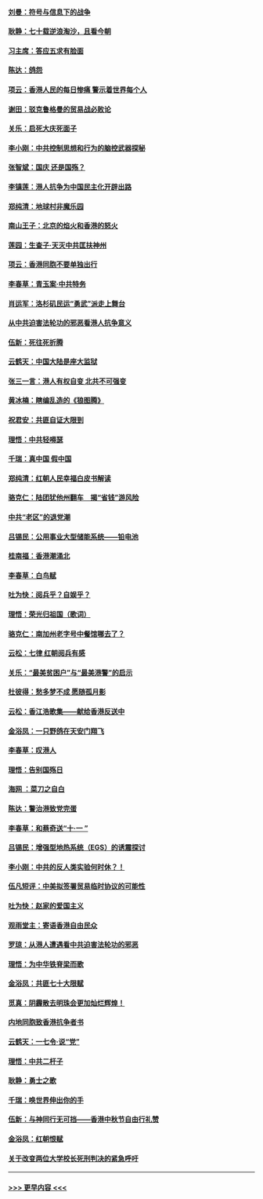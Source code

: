 #### [刘曼：符号与信息下的战争](../pages/nsc993/n11564655.md?t=10030622) 
#### [耿静：七十载逆浪淘沙，且看今朝](../pages/nsc993/n11564520.md?t=10030622) 
#### [习主席：答应五求有脸面](../pages/nsc993/n11563953.md?t=10030622) 
#### [陈达：鸽怨](../pages/nsc993/n11561879.md?t=10030622) 
#### [项云：香港人民的每日惨痛  警示着世界每个人](../pages/nsc993/n11559273.md?t=10030622) 
#### [谢田：驳克鲁格曼的贸易战必败论](../pages/nsc993/n11555840.md?t=10030622) 
#### [关乐：启死大庆死面子](../pages/nsc993/n11556823.md?t=10030622) 
#### [李小刚：中共控制思想和行为的脑控武器探秘](../pages/nsc993/n11556776.md?t=10030622) 
#### [张智斌：国庆  还是国殇？](../pages/nsc993/n11556617.md?t=10030622) 
#### [李镇莲：港人抗争为中国民主化开辟出路](../pages/nsc993/n11556570.md?t=10030622) 
#### [郑纯清：地球村非魔乐园](../pages/nsc993/n11555415.md?t=10030622) 
#### [南山王子：北京的焰火和香港的怒火](../pages/nsc993/n11555318.md?t=10030622) 
#### [莲园：生查子·天灭中共匡扶神州](../pages/nsc993/n11555302.md?t=10030622) 
#### [项云：香港同胞不要单独出行](../pages/nsc993/n11555276.md?t=10030622) 
#### [李春草：青玉案‧中共特务](../pages/nsc993/n11552356.md?t=10030622) 
#### [肖运军：洛杉矶民运“勇武”派走上舞台](../pages/nsc993/n11551595.md?t=10030622) 
#### [从中共迫害法轮功的邪恶看港人抗争意义](../pages/nsc993/n11540858.md?t=10030622) 
#### [伍新：死往死折腾](../pages/nsc993/n11550174.md?t=10030622) 
#### [云鹤天：中国大陆是座大监狱](../pages/nsc993/n11550155.md?t=10030622) 
#### [张三一言：港人有权自变 北共不可强变](../pages/nsc993/n11550132.md?t=10030622) 
#### [黄冰楠：瞎编乱造的《狼图腾》](../pages/nsc993/n11550082.md?t=10030622) 
#### [祝君安：共匪自证大限到](../pages/nsc993/n11550041.md?t=10030622) 
#### [理悟：中共轻嘚瑟](../pages/nsc993/n11547978.md?t=10030622) 
#### [千瑞：真中国 假中国](../pages/nsc993/n11547865.md?t=10030622) 
#### [郑纯清：红朝人民幸福白皮书解读](../pages/nsc993/n11547499.md?t=10030622) 
#### [骆克仁：陆团犹他州翻车　揭“省钱”游风险](../pages/nsc993/n11546977.md?t=10030622) 
#### [中共“老区”的退党潮](../pages/nsc993/n11545995.md?t=10030622) 
#### [吕锡民：公用事业大型储能系统——铅电池](../pages/nsc993/n11545701.md?t=10030622) 
#### [桂南福：香港潮涌北](../pages/nsc993/n11545682.md?t=10030622) 
#### [李春草：白鸟赋](../pages/nsc993/n11545663.md?t=10030622) 
#### [吐为快：阅兵乎？自娱乎？](../pages/nsc993/n11545625.md?t=10030622) 
#### [理悟：荣光归祖国（歌词）](../pages/nsc993/n11545616.md?t=10030622) 
#### [骆克仁：南加州老字号中餐馆哪去了？](../pages/nsc993/n11545120.md?t=10030622) 
#### [云松：七律 红朝阅兵有感](../pages/nsc993/n11542394.md?t=10030622) 
#### [关乐：“最美贫困户”与“最美港警”的启示](../pages/nsc993/n11542252.md?t=10030622) 
#### [杜彼得：愁多梦不成 愿随孤月影](../pages/nsc993/n11540296.md?t=10030622) 
#### [云松：香江浩歌集——献给香港反送中](../pages/nsc993/n11540149.md?t=10030622) 
#### [金浴凤：一只野鸽在天安门翔飞](../pages/nsc993/n11540280.md?t=10030622) 
#### [李春草：叹港人](../pages/nsc993/n11540119.md?t=10030622) 
#### [理悟：告别国殇日](../pages/nsc993/n11539610.md?t=10030622) 
#### [海网 ：菜刀之自白](../pages/nsc993/n11539597.md?t=10030622) 
#### [陈达：警治港致党完蛋](../pages/nsc993/n11538127.md?t=10030622) 
#### [李春草：和蔡奇送“十·一 ”](../pages/nsc993/n11537810.md?t=10030622) 
#### [吕锡民：增强型地热系统（EGS）的诱震探讨](../pages/nsc993/n11537765.md?t=10030622) 
#### [李小刚：中共的反人类实验何时休？！](../pages/nsc993/n11537669.md?t=10030622) 
#### [伍凡短评：中美拟签署贸易临时协议的可能性](../pages/nsc993/n11536773.md?t=10030622) 
#### [吐为快：赵家的爱国主义](../pages/nsc993/n11536750.md?t=10030622) 
#### [观雨堂主：寄语香港自由民众](../pages/nsc993/n11536735.md?t=10030622) 
#### [罗琼：从港人遭遇看中共迫害法轮功的邪恶](../pages/nsc993/n11507862.md?t=10030622) 
#### [理悟：为中华铁脊梁而歌](../pages/nsc993/n11534458.md?t=10030622) 
#### [金浴凤：共匪七十大限赋](../pages/nsc993/n11534434.md?t=10030622) 
#### [觅真：阴霾散去明珠会更加灿烂辉煌！](../pages/nsc993/n11531858.md?t=10030622) 
#### [内地同胞致香港抗争者书](../pages/nsc993/n11531645.md?t=10030622) 
#### [云鹤天：一七令‧说“党”](../pages/nsc993/n11529099.md?t=10030622) 
#### [理悟：中共二杆子](../pages/nsc993/n11529046.md?t=10030622) 
#### [耿静：勇士之歌](../pages/nsc993/n11527562.md?t=10030622) 
#### [千瑞：唤世界伸出你的手](../pages/nsc993/n11526942.md?t=10030622) 
#### [伍新：与神同行无可挡——香港中秋节自由行礼赞](../pages/nsc993/n11526801.md?t=10030622) 
#### [金浴凤：红朝恨赋](../pages/nsc993/n11524312.md?t=10030622) 
#### [关于改变两位大学校长死刑判决的紧急呼吁](../pages/nsc993/n11524103.md?t=10030622) 

----
#### [ >>> 更早内容 <<< ](../indexes/nsc993-earlier.md)
